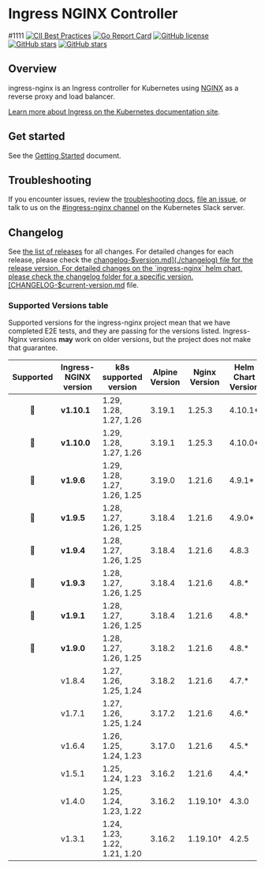 # Ingress NGINX Controller
#1111
[![CII Best Practices](https://bestpractices.coreinfrastructure.org/projects/5691/badge)](https://bestpractices.coreinfrastructure.org/projects/5691)
[![Go Report Card](https://goreportcard.com/badge/github.com/kubernetes/ingress-nginx)](https://goreportcard.com/report/github.com/kubernetes/ingress-nginx)
[![GitHub license](https://img.shields.io/github/license/kubernetes/ingress-nginx.svg)](https://github.com/kubernetes/ingress-nginx/blob/main/LICENSE)
[![GitHub stars](https://img.shields.io/github/stars/kubernetes/ingress-nginx.svg)](https://github.com/kubernetes/ingress-nginx/stargazers)
[![GitHub stars](https://img.shields.io/badge/contributions-welcome-orange.svg)](https://github.com/kubernetes/ingress-nginx/blob/main/CONTRIBUTING.md)


## Overview

ingress-nginx is an Ingress controller for Kubernetes using [NGINX](https://www.nginx.org/) as a reverse proxy and load
balancer.

[Learn more about Ingress on the Kubernetes documentation site](https://kubernetes.io/docs/concepts/services-networking/ingress/).

## Get started

See the [Getting Started](https://kubernetes.github.io/ingress-nginx/deploy/) document.

## Troubleshooting

If you encounter issues, review the [troubleshooting docs](docs/troubleshooting.md),
[file an issue](https://github.com/kubernetes/ingress-nginx/issues), or talk to us on the
[#ingress-nginx channel](https://kubernetes.slack.com/messages/ingress-nginx) on the Kubernetes Slack server.

## Changelog

See [the list of releases](https://github.com/kubernetes/ingress-nginx/releases) for all changes.
For detailed changes for each release, please check the [changelog-$version.md](./changelog) file for the release version.
For detailed changes on the `ingress-nginx` helm chart, please check the changelog folder for a specific version.
[CHANGELOG-$current-version.md](./charts/ingress-nginx/changelog) file.

### Supported Versions table

Supported versions for the ingress-nginx project mean that we have completed E2E tests, and they are passing for
the versions listed. Ingress-Nginx versions **may** work on older versions, but the project does not make that guarantee.

|  Supported  | Ingress-NGINX version | k8s supported version        | Alpine Version | Nginx Version | Helm Chart Version |
|:--:|-----------------------|------------------------------|----------------|---------------|------------------------------|
| 🔄 | **v1.10.1**            | 1.29, 1.28, 1.27, 1.26        | 3.19.1         | 1.25.3        | 4.10.1*                 |
| 🔄 | **v1.10.0**            | 1.29, 1.28, 1.27, 1.26        | 3.19.1         | 1.25.3        | 4.10.0*                 |
| 🔄 | **v1.9.6**            | 1.29, 1.28, 1.27, 1.26, 1.25        | 3.19.0         | 1.21.6        | 4.9.1*                 |
| 🔄 | **v1.9.5**            | 1.28, 1.27, 1.26, 1.25        | 3.18.4         | 1.21.6        | 4.9.0*                       |
| 🔄 | **v1.9.4**            | 1.28, 1.27, 1.26, 1.25        | 3.18.4         | 1.21.6        | 4.8.3                        |
| 🔄 | **v1.9.3**            | 1.28, 1.27, 1.26, 1.25        | 3.18.4         | 1.21.6        | 4.8.*                        |
| 🔄 | **v1.9.1**            | 1.28, 1.27, 1.26, 1.25        | 3.18.4         | 1.21.6        | 4.8.*                        |
| 🔄 | **v1.9.0**            | 1.28, 1.27, 1.26, 1.25        | 3.18.2         | 1.21.6        | 4.8.*                        |
|  | v1.8.4            | 1.27, 1.26, 1.25, 1.24        | 3.18.2         | 1.21.6        | 4.7.*                        |
|  | v1.7.1            | 1.27, 1.26, 1.25, 1.24        | 3.17.2         | 1.21.6        | 4.6.*              |
|    | v1.6.4                | 1.26, 1.25, 1.24, 1.23       | 3.17.0         | 1.21.6        | 4.5.*              |
|    | v1.5.1                | 1.25, 1.24, 1.23             | 3.16.2         | 1.21.6        | 4.4.*              |
|    | v1.4.0                | 1.25, 1.24, 1.23, 1.22       | 3.16.2         | 1.19.10†      | 4.3.0              |
|    | v1.3.1                | 1.24, 1.23, 1.22, 1.21, 1.20 | 3.16.2         | 1.19.10†      | 4.2.5              |
